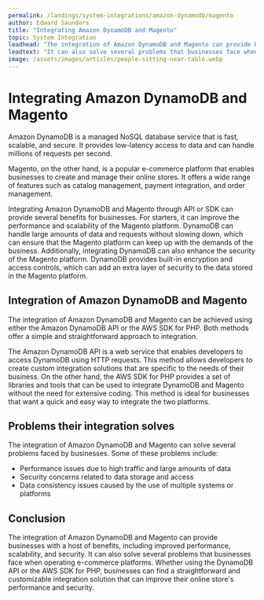 ```yaml
---
permalink: /landings/system-integrations/amazon-dynamodb/magento
author: Edward Saunders
title: "Integrating Amazon DynamoDB and Magento"
topic: System Integration
leadhead: "The integration of Amazon DynamoDB and Magento can provide businesses with a host of benefits, including improved performance, scalability, and security"
leadtext: "It can also solve several problems that businesses face when operating e-commerce platforms. Whether using the DynamoDB API or the AWS SDK for PHP, businesses can find a straightforward and customizable integration solution that can improve their online store's performance and security."
image: /assets/images/articles/people-sitting-near-table.webp
---
```

<div class="arttext">      <h1>Integrating Amazon DynamoDB and Magento</h1>
      <p>Amazon DynamoDB is a managed NoSQL database service that is fast, scalable, and secure. It provides low-latency access to data and can handle millions of requests per second.</p>
      <p>Magento, on the other hand, is a popular e-commerce platform that enables businesses to create and manage their online stores. It offers a wide range of features such as catalog management, payment integration, and order management.</p>
      <p>Integrating Amazon DynamoDB and Magento through API or SDK can provide several benefits for businesses. For starters, it can improve the performance and scalability of the Magento platform. DynamoDB can handle large amounts of data and requests without slowing down, which can ensure that the Magento platform can keep up with the demands of the business. Additionally, integrating DynamoDB can also enhance the security of the Magento platform. DynamoDB provides built-in encryption and access controls, which can add an extra layer of security to the data stored in the Magento platform.</p>
      <h2>Integration of Amazon DynamoDB and Magento</h2>
      <p>The integration of Amazon DynamoDB and Magento can be achieved using either the Amazon DynamoDB API or the AWS SDK for PHP. Both methods offer a simple and straightforward approach to integration.</p>
      <p>The Amazon DynamoDB API is a web service that enables developers to access DynamoDB using HTTP requests. This method allows developers to create custom integration solutions that are specific to the needs of their business. On the other hand, the AWS SDK for PHP provides a set of libraries and tools that can be used to integrate DynamoDB and Magento without the need for extensive coding. This method is ideal for businesses that want a quick and easy way to integrate the two platforms.</p>
      <h2>Problems their integration solves</h2>
      <p>The integration of Amazon DynamoDB and Magento can solve several problems faced by businesses. Some of these problems include:</p>
      <ul>
         <li>Performance issues due to high traffic and large amounts of data</li>
         <li>Security concerns related to data storage and access</li>
         <li>Data consistency issues caused by the use of multiple systems or platforms</li>
      </ul>
      <h2>Conclusion</h2>
      <p>The integration of Amazon DynamoDB and Magento can provide businesses with a host of benefits, including improved performance, scalability, and security. It can also solve several problems that businesses face when operating e-commerce platforms. Whether using the DynamoDB API or the AWS SDK for PHP, businesses can find a straightforward and customizable integration solution that can improve their online store's performance and security.</p>
</div>